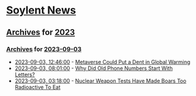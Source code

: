 # [Soylent News](../../../README.md)

## [Archives](../../index.md) for [2023](../index.md)

### [Archives](../../index.md) for [2023-09-03](index.md)

* [2023-09-03, 12:46:00](https://soylentnews.org/article.pl?sid=23/09/02/2254257&from=rss) - [Metaverse Could Put a Dent in Global Warming](https://soylentnews.org/article.pl?sid=23/09/02/2254257&from=rss)
* [2023-09-03, 08:01:00](https://soylentnews.org/article.pl?sid=23/09/02/1552215&from=rss) - [Why Did Old Phone Numbers Start With Letters?](https://soylentnews.org/article.pl?sid=23/09/02/1552215&from=rss)
* [2023-09-03, 03:18:00](https://soylentnews.org/article.pl?sid=23/09/02/0313212&from=rss) - [Nuclear Weapon Tests Have Made Boars Too Radioactive To Eat](https://soylentnews.org/article.pl?sid=23/09/02/0313212&from=rss)
